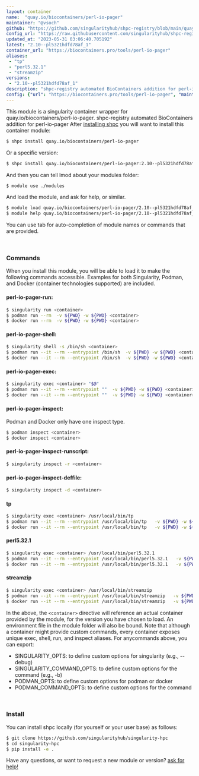 ```yaml
---
layout: container
name:  "quay.io/biocontainers/perl-io-pager"
maintainer: "@vsoch"
github: "https://github.com/singularityhub/shpc-registry/blob/main/quay.io/biocontainers/perl-io-pager/container.yaml"
config_url: "https://raw.githubusercontent.com/singularityhub/shpc-registry/main/quay.io/biocontainers/perl-io-pager/container.yaml"
updated_at: "2023-05-31 03:06:40.705192"
latest: "2.10--pl5321hdfd78af_1"
container_url: "https://biocontainers.pro/tools/perl-io-pager"
aliases:
 - "tp"
 - "perl5.32.1"
 - "streamzip"
versions:
 - "2.10--pl5321hdfd78af_1"
description: "shpc-registry automated BioContainers addition for perl-io-pager"
config: {"url": "https://biocontainers.pro/tools/perl-io-pager", "maintainer": "@vsoch", "description": "shpc-registry automated BioContainers addition for perl-io-pager", "latest": {"2.10--pl5321hdfd78af_1": "sha256:5caf20d0edc1d527864f8a1892919af7ecb87c2e71957c40c7eea6aaeb932d1a"}, "tags": {"2.10--pl5321hdfd78af_1": "sha256:5caf20d0edc1d527864f8a1892919af7ecb87c2e71957c40c7eea6aaeb932d1a"}, "docker": "quay.io/biocontainers/perl-io-pager", "aliases": {"tp": "/usr/local/bin/tp", "perl5.32.1": "/usr/local/bin/perl5.32.1", "streamzip": "/usr/local/bin/streamzip"}}
---
```


This module is a singularity container wrapper for quay.io/biocontainers/perl-io-pager.
shpc-registry automated BioContainers addition for perl-io-pager
After [installing shpc](#install) you will want to install this container module:


```bash
$ shpc install quay.io/biocontainers/perl-io-pager
```

Or a specific version:

```bash
$ shpc install quay.io/biocontainers/perl-io-pager:2.10--pl5321hdfd78af_1
```

And then you can tell lmod about your modules folder:

```bash
$ module use ./modules
```

And load the module, and ask for help, or similar.

```bash
$ module load quay.io/biocontainers/perl-io-pager/2.10--pl5321hdfd78af_1
$ module help quay.io/biocontainers/perl-io-pager/2.10--pl5321hdfd78af_1
```

You can use tab for auto-completion of module names or commands that are provided.

<br>

### Commands

When you install this module, you will be able to load it to make the following commands accessible.
Examples for both Singularity, Podman, and Docker (container technologies supported) are included.

#### perl-io-pager-run:

```bash
$ singularity run <container>
$ podman run --rm  -v ${PWD} -w ${PWD} <container>
$ docker run --rm  -v ${PWD} -w ${PWD} <container>
```

#### perl-io-pager-shell:

```bash
$ singularity shell -s /bin/sh <container>
$ podman run --it --rm --entrypoint /bin/sh  -v ${PWD} -w ${PWD} <container>
$ docker run --it --rm --entrypoint /bin/sh  -v ${PWD} -w ${PWD} <container>
```

#### perl-io-pager-exec:

```bash
$ singularity exec <container> "$@"
$ podman run --it --rm --entrypoint ""  -v ${PWD} -w ${PWD} <container> "$@"
$ docker run --it --rm --entrypoint ""  -v ${PWD} -w ${PWD} <container> "$@"
```

#### perl-io-pager-inspect:

Podman and Docker only have one inspect type.

```bash
$ podman inspect <container>
$ docker inspect <container>
```

#### perl-io-pager-inspect-runscript:

```bash
$ singularity inspect -r <container>
```

#### perl-io-pager-inspect-deffile:

```bash
$ singularity inspect -d <container>
```


#### tp

```bash
$ singularity exec <container> /usr/local/bin/tp
$ podman run --it --rm --entrypoint /usr/local/bin/tp   -v ${PWD} -w ${PWD} <container> -c " $@"
$ docker run --it --rm --entrypoint /usr/local/bin/tp   -v ${PWD} -w ${PWD} <container> -c " $@"
```


#### perl5.32.1

```bash
$ singularity exec <container> /usr/local/bin/perl5.32.1
$ podman run --it --rm --entrypoint /usr/local/bin/perl5.32.1   -v ${PWD} -w ${PWD} <container> -c " $@"
$ docker run --it --rm --entrypoint /usr/local/bin/perl5.32.1   -v ${PWD} -w ${PWD} <container> -c " $@"
```


#### streamzip

```bash
$ singularity exec <container> /usr/local/bin/streamzip
$ podman run --it --rm --entrypoint /usr/local/bin/streamzip   -v ${PWD} -w ${PWD} <container> -c " $@"
$ docker run --it --rm --entrypoint /usr/local/bin/streamzip   -v ${PWD} -w ${PWD} <container> -c " $@"
```



In the above, the `<container>` directive will reference an actual container provided
by the module, for the version you have chosen to load. An environment file in the
module folder will also be bound. Note that although a container
might provide custom commands, every container exposes unique exec, shell, run, and
inspect aliases. For anycommands above, you can export:

 - SINGULARITY_OPTS: to define custom options for singularity (e.g., --debug)
 - SINGULARITY_COMMAND_OPTS: to define custom options for the command (e.g., -b)
 - PODMAN_OPTS: to define custom options for podman or docker
 - PODMAN_COMMAND_OPTS: to define custom options for the command

<br>

### Install

You can install shpc locally (for yourself or your user base) as follows:

```bash
$ git clone https://github.com/singularityhub/singularity-hpc
$ cd singularity-hpc
$ pip install -e .
```

Have any questions, or want to request a new module or version? [ask for help!](https://github.com/singularityhub/singularity-hpc/issues)